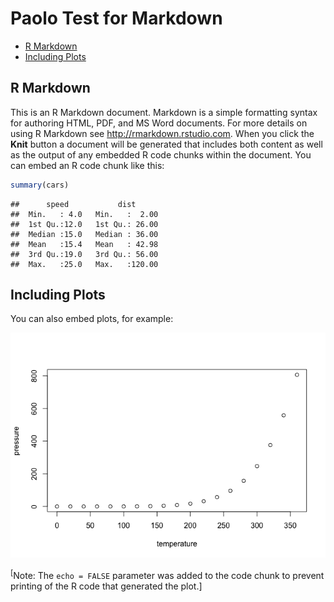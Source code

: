 Paolo Test for Markdown
================

  - [R Markdown](#r-markdown)
  - [Including Plots](#including-plots)

## R Markdown

This is an R Markdown document. Markdown is a simple formatting syntax
for authoring HTML, PDF, and MS Word documents. For more details on
using R Markdown see <http://rmarkdown.rstudio.com>. When you click the
**Knit** button a document will be generated that includes both content
as well as the output of any embedded R code chunks within the document.
You can embed an R code chunk like this:

``` r
summary(cars)
```

    ##      speed           dist       
    ##  Min.   : 4.0   Min.   :  2.00  
    ##  1st Qu.:12.0   1st Qu.: 26.00  
    ##  Median :15.0   Median : 36.00  
    ##  Mean   :15.4   Mean   : 42.98  
    ##  3rd Qu.:19.0   3rd Qu.: 56.00  
    ##  Max.   :25.0   Max.   :120.00

## Including Plots

You can also embed plots, for example:

![](test_render_ready_files/figure-gfm/r%20pressure-1.png)<!-- -->

<sup>\[</sup>Note: The `echo = FALSE` parameter was added to the code
chunk to prevent printing of the R code that generated the plot.\]
